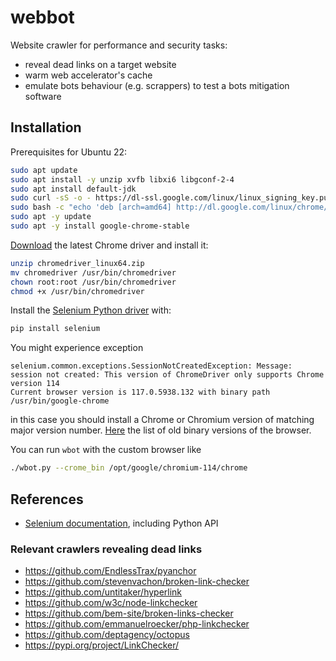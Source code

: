 # webbot

Website crawler for performance and security tasks:
* reveal dead links on a target website
* warm web accelerator's cache
* emulate bots behaviour (e.g. scrappers) to test a bots mitigation software


## Installation

Prerequisites for Ubuntu 22:
```sh
sudo apt update
sudo apt install -y unzip xvfb libxi6 libgconf-2-4
sudo apt install default-jdk
sudo curl -sS -o - https://dl-ssl.google.com/linux/linux_signing_key.pub | apt-key add
sudo bash -c "echo 'deb [arch=amd64] http://dl.google.com/linux/chrome/deb/ stable main' >> /etc/apt/sources.list.d/google-chrome.list"
sudo apt -y update
sudo apt -y install google-chrome-stable
```

[Download](https://chromedriver.storage.googleapis.com/index.html) the latest Chrome
driver and install it:
```sh
unzip chromedriver_linux64.zip
mv chromedriver /usr/bin/chromedriver 
chown root:root /usr/bin/chromedriver
chmod +x /usr/bin/chromedriver
```

Install the [Selenium Python driver](https://pypi.org/project/selenium/) with:
```sh
pip install selenium
```

You might experience exception
```
selenium.common.exceptions.SessionNotCreatedException: Message: session not created: This version of ChromeDriver only supports Chrome version 114
Current browser version is 117.0.5938.132 with binary path /usr/bin/google-chrome
```
in this case you should install a Chrome or Chromium version of matching major
version number. [Here](https://chromium.cypress.io/) the list of old binary versions
of the browser.

You can run `wbot` with the custom browser like
```sh
./wbot.py --crome_bin /opt/google/chromium-114/chrome
```

## References

* [Selenium documentation](https://www.selenium.dev/documentation/), including Python API

### Relevant crawlers revealing dead links

* https://github.com/EndlessTrax/pyanchor
* https://github.com/stevenvachon/broken-link-checker
* https://github.com/untitaker/hyperlink
* https://github.com/w3c/node-linkchecker
* https://github.com/bem-site/broken-links-checker
* https://github.com/emmanuelroecker/php-linkchecker
* https://github.com/deptagency/octopus
* https://pypi.org/project/LinkChecker/
